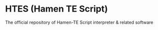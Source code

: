 # HTES (Hamen TE Script)

The official repository of Hamen-TE Script interpreter & related software
